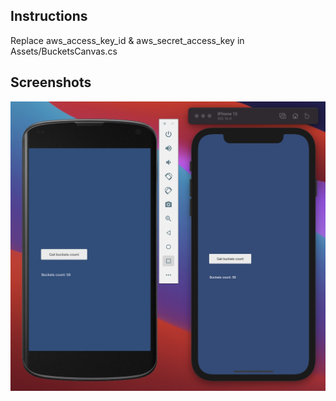 ## Instructions

Replace aws_access_key_id & aws_secret_access_key in Assets/BucketsCanvas.cs

## Screenshots
![AWS SDK targets iOS and Android](/screenshot-1.jpg?raw=true "")